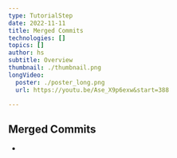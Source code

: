 ```yaml
---
type: TutorialStep
date: 2022-11-11
title: Merged Commits
technologies: []
topics: []
author: hs
subtitle: Overview
thumbnail: ./thumbnail.png
longVideo:
  poster: ./poster_long.png
  url: https://youtu.be/Ase_X9p6exw&start=388

---
```


## Merged Commits

- 
